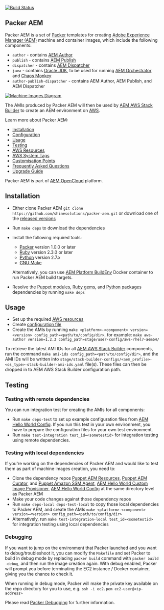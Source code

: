 [![Build Status](https://img.shields.io/travis/shinesolutions/packer-aem.svg)](http://travis-ci.org/shinesolutions/packer-aem)

Packer AEM
----------

Packer AEM is a set of [Packer](https://www.packer.io/) templates for creating [Adobe Experience Manager (AEM)](http://www.adobe.com/au/marketing-cloud/enterprise-content-management.html) machine and container images, which include the following components:

* `author` - contains [AEM Author](https://helpx.adobe.com/experience-manager/6-3/sites/authoring/using/author.html)
* `publish` - contains [AEM Publish](https://helpx.adobe.com/experience-manager/6-3/sites/authoring/using/author.html)
* `dispatcher` - contains [AEM Dispatcher](https://helpx.adobe.com/experience-manager/dispatcher/using/dispatcher.html)
* `java` - contains [Oracle JDK](http://www.oracle.com/technetwork/java/javase/downloads/index.html), to be used for running [AEM Orchestrator](https://github.com/shinesolutions/aem-orchestrator) and [Chaos Monkey](https://netflix.github.io/chaosmonkey/)
* `author-publish-dispatcher` - contains AEM Author, AEM Publish, and AEM Dispatcher

[![Machine Images Diagram](https://raw.github.com/shinesolutions/packer-aem/master/docs/machine-images-diagram.png)](https://raw.github.com/shinesolutions/packer-aem/master/docs/machine-images-diagram.png)

The AMIs produced by Packer AEM will then be used by [AEM AWS Stack Builder](https://github.com/shinesolutions/aem-aws-stack-builder) to create an AEM environment on [AWS](https://aws.amazon.com/).

Learn more about Packer AEM:

* [Installation](https://github.com/shinesolutions/packer-aem#installation)
* [Configuration](https://github.com/shinesolutions/packer-aem/blob/master/docs/configuration.md)
* [Usage](https://github.com/shinesolutions/packer-aem#usage)
* [Testing](https://github.com/shinesolutions/packer-aem#testing)
* [AWS Resources](https://github.com/shinesolutions/packer-aem/blob/master/docs/aws-resources.md)
* [AWS System Tags](https://github.com/shinesolutions/packer-aem/blob/master/docs/aws-system-tags.md)
* [Customisation Points](https://github.com/shinesolutions/packer-aem/blob/master/docs/customisation-points.md)
* [Frequently Asked Questions](https://github.com/shinesolutions/packer-aem/blob/master/docs/faq.md)
* [Upgrade Guide](https://github.com/shinesolutions/packer-aem/blob/master/docs/upgrade-guide.md)

Packer AEM is part of [AEM OpenCloud](https://aemopencloud.io) platform.

Installation
------------

- Either clone Packer AEM `git clone https://github.com/shinesolutions/packer-aem.git` or download one of the [released versions](https://github.com/shinesolutions/packer-aem/releases)
- Run `make deps` to download the dependencies
- Install the following required tools:
  * [Packer](https://www.packer.io/) version 1.0.0 or later
  * [Ruby](https://www.ruby-lang.org/en/) version 2.3.0 or later
  * [Python](https://www.python.org/downloads/) version 2.7.x
  * [GNU Make](https://www.gnu.org/software/make/)<br/>

  Alternatively, you can use [AEM Platform BuildEnv](https://github.com/shinesolutions/aem-platform-buildenv) Docker container to run Packer AEM build targets.
- Resolve the [Puppet modules](https://github.com/shinesolutions/packer-aem/blob/master/Puppetfile), [Ruby gems](https://github.com/shinesolutions/packer-aem/blob/master/Gemfile), and [Python packages](https://github.com/shinesolutions/packer-aem/blob/master/requirements.txt) dependencies by running `make deps`

Usage
-----

- Set up the required [AWS resources](https://github.com/shinesolutions/packer-aem/blob/master/docs/aws-resources.md)
- Create [configuration file](https://github.com/shinesolutions/packer-aem/blob/master/docs/configuration.md)
- Create the AMIs by running `make <platform>-<component> version=<version> config_path=<path/to/config/dir>`, for example: `make aws-author version=1.2.3 config_path=stage/user-config/aws-rhel7-aem64/`

To retrieve the latest AMI IDs for all [AEM AWS Stack Builder](https://github.com/shinesolutions/aem-aws-stack-builder) components, run the command `make ami-ids config_path=<path/to/config/dir>`, and the AMI IDs will be written into `stage/stack-builder-configs/<aem_profile>-<os_type>-stack-builder-ami-ids.yaml` file(s). These files can then be dropped in to AEM AWS Stack Builder configuration path.

Testing
-------

### Testing with remote dependencies

You can run integration test for creating the AMIs for all components:

- Run `make deps-test` to set up example configuration files from [AEM Hello World Config](https://github.com/shinesolutions/aem-helloworld-config). If you run this test in your own environment, you have to prepare the configuration files for your own test environment.
- Run `make test-integration test_id=<sometestid>` for integration testing using remote dependencies.

### Testing with local dependencies

If you're working on the dependencies of Packer AEM and would like to test them as part of machine images creation, you need to:

- Clone the dependency repos [Puppet AEM Resources](https://github.com/shinesolutions/puppet-aem-resources), [Puppet AEM Curator](https://github.com/shinesolutions/puppet-aem-curator), and [Puppet Amazon SSM Agent](https://github.com/shinesolutions/puppet-amazon-ssm-agent), [AEM Hello World Custom Image Provisioner](https://github.com/shinesolutions/aem-helloworld-custom-image-provisioner), [AEM Hello World Config](https://github.com/shinesolutions/aem-helloworld-config) at the same directory level as Packer AEM
- Make your code changes against those dependency repos
- Run `make deps-local deps-test-local` to copy those local dependencies to Packer AEM, and create the AMIs `make <platform>-<component> version=<version> config_path=<path/to/config/dir>`
- Alternatively, run `make test-integration-local test_id=<sometestid>` for integration testing using local dependencies

### Debugging

If you want to jump on the environment that Packer launched and you want to debug/troubleshoot it, you can modify the `Makefile` and set Packer to build in debug mode by replacing `packer build` command with `packer build -debug`, and then run the image creation again. With debug enabled, Packer will prompt you before terminating the EC2 instance / Docker container, giving you the chance to check it.

When running in debug mode, Packer will make the private key available on the repo directory for you to use, e.g. `ssh -i ec2.pem ec2-user@<ip-address>`

Please read [Packer Debugging](https://www.packer.io/docs/other/debugging.html) for further information.
